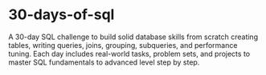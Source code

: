 # 30-days-of-sql
A 30-day SQL challenge to build solid database skills from scratch creating tables, writing queries, joins, grouping, subqueries, and performance tuning. Each day includes real-world tasks, problem sets, and projects to master SQL fundamentals to advanced level step by step.
